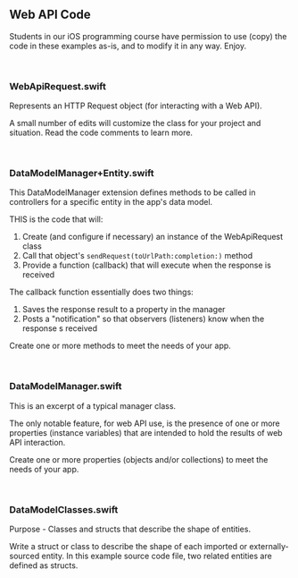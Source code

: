 ## Web API Code

Students in our iOS programming course have permission to use (copy) the code in these examples as-is, and to modify it in any way. Enjoy. 

<br>

### WebApiRequest.swift

Represents an HTTP Request object (for interacting with a Web API). 

A small number of edits will customize the class for your project and situation. Read the code comments to learn more. 

<br>

### DataModelManager+Entity.swift

This DataModelManager extension defines methods to be called in controllers for a specific entity in the app's data model.

THIS is the code that will:
1. Create (and configure if necessary) an instance of the WebApiRequest class 
2. Call that object's `sendRequest(toUrlPath:completion:)` method 
3. Provide a function (callback) that will execute when the response is received 

The callback function essentially does two things: 
1. Saves the response result to a property in the manager 
2. Posts a "notification" so that observers (listeners) know when the response s received

Create one or more methods to meet the needs of your app.

<br>

### DataModelManager.swift

This is an excerpt of a typical manager class. 

The only notable feature, for web API use, is the presence of one or more properties (instance variables) that are intended to hold the results of web API interaction. 

Create one or more properties (objects and/or collections) to meet the needs of your app.

<br>

### DataModelClasses.swift

Purpose - Classes and structs that describe the shape of entities. 

Write a struct or class to describe the shape of each imported or externally-sourced entity. In this example source code file, two related entities are defined as structs. 

<br>
